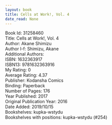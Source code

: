 ```yaml
---
layout: book
title: Cells at Work!, Vol. 4
date_read: None
---
```


Book Id: 31258460<br />
Title: Cells at Work!, Vol. 4<br />
Author: Akane Shimizu<br />
Author l-f: Shimizu, Akane<br />
Additional Authors: <br />
ISBN: 1632363917<br />
ISBN13: 9781632363916<br />
My Rating: 0<br />
Average Rating: 4.37<br />
Publisher: Kodansha Comics<br />
Binding: Paperback<br />
Number of Pages: 176<br />
Year Published: 2017<br />
Original Publication Year: 2016<br />
Date Added: 2019/10/15<br />
Bookshelves: kupka-wstydu<br />
Bookshelves with positions: kupka-wstydu (#254)<br />

